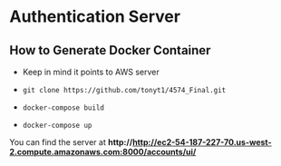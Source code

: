 # Authentication Server

## How to Generate Docker Container ##
* Keep in mind it points to AWS server

* `git clone https://github.com/tonyt1/4574_Final.git`
* `docker-compose build`
* `docker-compose up`

You can find the server at **http://http://ec2-54-187-227-70.us-west-2.compute.amazonaws.com:8000/accounts/ui/**
